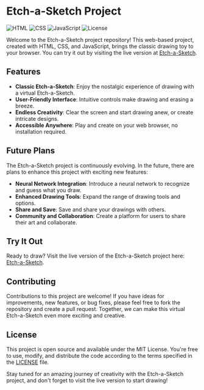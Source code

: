 # Etch-a-Sketch Project

![HTML](https://img.shields.io/badge/HTML-5-orange)
![CSS](https://img.shields.io/badge/CSS-3-purple)
![JavaScript](https://img.shields.io/badge/JavaScript-ES6-yellow)
![License](https://img.shields.io/badge/License-MIT-purple)

Welcome to the Etch-a-Sketch project repository! This web-based project, created with HTML, CSS, and JavaScript, brings the classic drawing toy to your browser. You can try it out by visiting the live version at [Etch-a-Sketch](https://denis-vp.github.io/etch-a-sketch/).

## Features

- **Classic Etch-a-Sketch**: Enjoy the nostalgic experience of drawing with a virtual Etch-a-Sketch.
- **User-Friendly Interface**: Intuitive controls make drawing and erasing a breeze.
- **Endless Creativity**: Clear the screen and start drawing anew, or create intricate designs.
- **Accessible Anywhere**: Play and create on your web browser, no installation required.

## Future Plans

The Etch-a-Sketch project is continuously evolving. In the future, there are plans to enhance this project with exciting new features:

- **Neural Network Integration**: Introduce a neural network to recognize and guess what you draw.
- **Enhanced Drawing Tools**: Expand the range of drawing tools and options.
- **Share and Save**: Save and share your drawings with others.
- **Community and Collaboration**: Create a platform for users to share their art and collaborate.

## Try It Out

Ready to draw? Visit the live version of the Etch-a-Sketch project here: [Etch-a-Sketch](https://denis-vp.github.io/etch-a-sketch/).

## Contributing

Contributions to this project are welcome! If you have ideas for improvements, new features, or bug fixes, please feel free to fork the repository and create a pull request. Together, we can make this virtual Etch-a-Sketch even more exciting and creative.

## License

This project is open source and available under the MIT License. You're free to use, modify, and distribute the code according to the terms specified in the [LICENSE](LICENSE) file.

Stay tuned for an amazing journey of creativity with the Etch-a-Sketch project, and don't forget to visit the live version to start drawing!
